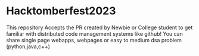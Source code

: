 # Hacktomberfest2023
This repository Accepts the PR created by Newbie or College student to get familiar with distributed code management systems like github!
You can share single page webapps, webpages or easy to medium dsa problem (python,java,c++)
